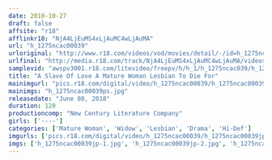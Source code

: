 ```yaml
---
date: 2018-10-27
draft: false
affsite: "r18"
afflinkr18: "NjA4LjEuMS4xLjAuMC4wLjAuMA"
url: "h_1275ncac00039"
urloriginal: "http://www.r18.com/videos/vod/movies/detail/-/id=h_1275ncac00039"
urlfinal: "http://media.r18.com/track/NjA4LjEuMS4xLjAuMC4wLjAuMA/videos/vod/movies/detail/-/id=h_1275ncac00039"
samplevid: "awspv3001.r18.com/litevideo/freepv/h/h_1/h_1275ncac039/h_1275ncac039_dmb_w.mp4"
title: "A Slave Of Love A Mature Woman Lesbian To Die For"
mainimgurl: "pics.r18.com/digital/video/h_1275ncac00039/h_1275ncac00039ps.jpg"
mainimgs: "h_1275ncac00039ps.jpg"
releasedate: "June 08, 2018"
duration: 120
productioncomp: "New Century Literature Company"
girls: ['----']
categories: ['Mature Woman', 'Widow', 'Lesbian', 'Drama', 'Hi-Def']
imgurls: ['pics.r18.com/digital/video/h_1275ncac00039/h_1275ncac00039jp-1.jpg', 'pics.r18.com/digital/video/h_1275ncac00039/h_1275ncac00039jp-2.jpg', 'pics.r18.com/digital/video/h_1275ncac00039/h_1275ncac00039jp-3.jpg', 'pics.r18.com/digital/video/h_1275ncac00039/h_1275ncac00039jp-4.jpg', 'pics.r18.com/digital/video/h_1275ncac00039/h_1275ncac00039jp-5.jpg', 'pics.r18.com/digital/video/h_1275ncac00039/h_1275ncac00039jp-6.jpg', 'pics.r18.com/digital/video/h_1275ncac00039/h_1275ncac00039jp-7.jpg', 'pics.r18.com/digital/video/h_1275ncac00039/h_1275ncac00039jp-8.jpg', 'pics.r18.com/digital/video/h_1275ncac00039/h_1275ncac00039jp-9.jpg', 'pics.r18.com/digital/video/h_1275ncac00039/h_1275ncac00039jp-10.jpg', 'pics.r18.com/digital/video/h_1275ncac00039/h_1275ncac00039jp-11.jpg', 'pics.r18.com/digital/video/h_1275ncac00039/h_1275ncac00039jp-12.jpg', 'pics.r18.com/digital/video/h_1275ncac00039/h_1275ncac00039jp-13.jpg', 'pics.r18.com/digital/video/h_1275ncac00039/h_1275ncac00039jp-14.jpg', 'pics.r18.com/digital/video/h_1275ncac00039/h_1275ncac00039jp-15.jpg', 'pics.r18.com/digital/video/h_1275ncac00039/h_1275ncac00039jp-16.jpg', 'pics.r18.com/digital/video/h_1275ncac00039/h_1275ncac00039jp-17.jpg', 'pics.r18.com/digital/video/h_1275ncac00039/h_1275ncac00039jp-18.jpg', 'pics.r18.com/digital/video/h_1275ncac00039/h_1275ncac00039jp-19.jpg', 'pics.r18.com/digital/video/h_1275ncac00039/h_1275ncac00039jp-20.jpg']
imgs: ['h_1275ncac00039jp-1.jpg', 'h_1275ncac00039jp-2.jpg', 'h_1275ncac00039jp-3.jpg', 'h_1275ncac00039jp-4.jpg', 'h_1275ncac00039jp-5.jpg', 'h_1275ncac00039jp-6.jpg', 'h_1275ncac00039jp-7.jpg', 'h_1275ncac00039jp-8.jpg', 'h_1275ncac00039jp-9.jpg', 'h_1275ncac00039jp-10.jpg', 'h_1275ncac00039jp-11.jpg', 'h_1275ncac00039jp-12.jpg', 'h_1275ncac00039jp-13.jpg', 'h_1275ncac00039jp-14.jpg', 'h_1275ncac00039jp-15.jpg', 'h_1275ncac00039jp-16.jpg', 'h_1275ncac00039jp-17.jpg', 'h_1275ncac00039jp-18.jpg', 'h_1275ncac00039jp-19.jpg', 'h_1275ncac00039jp-20.jpg']
---
```

